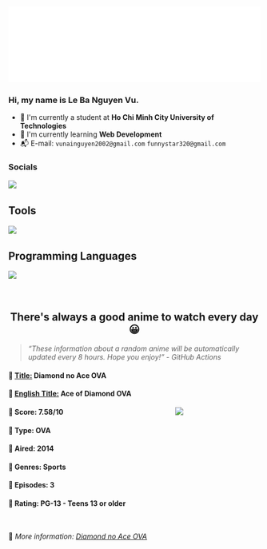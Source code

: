 
<img src="svg/nai.svg" />

<br />

<h3>Hi, my name is <strong>Le Ba Nguyen Vu</strong>.</h3>

- 🏫 I'm currently a student at **Ho Chi Minh City University of Technologies**
- 👀 I'm currently learning **Web Development**
- 📬 E-mail: `vunainguyen2002@gmail.com` `funnystar320@gmail.com`


<h3>Socials</h3>
<a target="_blank" href="https://instagram.com/vu.le1352"><img src="https://img.shields.io/badge/Instagram-%23E4405F.svg?style=for-the-badge&logo=Instagram&logoColor=white" /></a>

<p>
  <h2>Tools</h2>
  <a href="https://skillicons.dev">
    <img src="https://skillicons.dev/icons?i=git,dotnet,mongodb,express,react,nodejs,bootstrap,tailwind,laravel,docker&theme=dark" />
  </a>

  <br />

  <h2>Programming Languages</h2>

  <a href="https://skillicons.dev">
    <img src="https://skillicons.dev/icons?i=javascript,typescript,html,css,cs,php&theme=dark" />
  </a>
</p>

<br />

<h2 align="center">There's always a good anime to watch every day 😀</h2>

<blockquote>
<i>
<q>These information about a random anime will be automatically updated every 8 hours. Hope you enjoy!</q> - GitHub Actions
</i>
</blockquote>

<h4>
  <strong>🥭 <u>Title:</u></strong> Diamond no Ace OVA
</h4>

<h4>🌿 <u>English Title:</u> Ace of Diamond OVA</h4>

<img align="right" width="170" src=https://cdn.myanimelist.net/images/anime/5/71263.jpg />

<h4>🌱 Score: 7.58/10</h4>

<h4>🌲 Type: OVA</h4>

<h4>🌴 Aired: 2014</h4>

<h4>🌵 Genres: Sports</h4>

<h4>🥑 Episodes: 3</h4>

<h4>🍏 Rating: PG-13 - Teens 13 or older</h4>

<br />

🍂 *More information: [Diamond no Ace OVA](https://myanimelist.net/anime/25341/Diamond_no_Ace_OVA)*
    